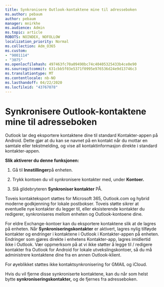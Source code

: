 ```yaml
---
title: Synkronisere Outlook-kontaktene mine til adresseboken
ms.author: pebaum
author: pebaum
manager: mnirkhe
ms.audience: Admin
ms.topic: article
ROBOTS: NOINDEX, NOFOLLOW
localization_priority: Normal
ms.collection: Adm_O365
ms.custom:
- "9001114"
- "3075"
ms.openlocfilehash: 497463fc70a09490bc74c40405325433b4ce0e90
ms.sourcegitcommit: 631cbb5f03e5371f0995e976536d24e9d13746c3
ms.translationtype: MT
ms.contentlocale: nb-NO
ms.lasthandoff: 04/22/2020
ms.locfileid: "43767078"
---
```

# <a name="sync-my-outlook-contacts-to-my-address-book"></a>Synkronisere Outlook-kontaktene mine til adresseboken

Outlook lar deg eksportere kontaktene dine til standard Kontakter-appen på Android. Dette gjør at du kan se navnet på en kontakt når du mottar en samtale eller tekstmelding, og vise all kontaktinformasjon direkte i standard kontakter-appen.
 
**Slik aktiverer du denne funksjonen:**
 
1. Gå til **Innstillinger**på enheten.

2. Trykk kontoen du vil synkronisere kontakter med, under **Kontoer.**

3. Slå glidebryteren **Synkroniser kontakter** PÅ.
 
Toveis kontakteksport støttes for Microsoft 365, Outlook.com og hybrid moderne godkjenning for lokale postbokser. Toveis støtte sikrer at eventuelle nye kontakter du legger til, eller eksisterende kontakter du redigerer, synkroniseres mellom enheten og Outlook-kontoene dine.
 
For eldre Exchange-kontoer kan du eksportere kontaktene slik at de lagres på enheten. Når **Synkroniseringskontakter** er aktivert, lagres nylig tilføyde kontakter og endringer i kontaktene i Outlook i Kontakter-appen på enheten. Endringer som gjøres direkte i enhetens Kontakter-app, lagres imidlertid ikke i Outlook. Vær oppmerksom på at vi ikke støtter å legge til / redigere kontakter fra Outlook for Android for lokale utvekslingskontoer, så du må administrere kontaktene dine fra en annen Outlook-klient.
 
For øyeblikket støttes ikke kontaktsynkronisering for GMAIL og iCloud.
 
Hvis du vil fjerne disse synkroniserte kontaktene, kan du når som helst bytte **synkroniseringskontakter,** og de fjernes fra adresseboken.
